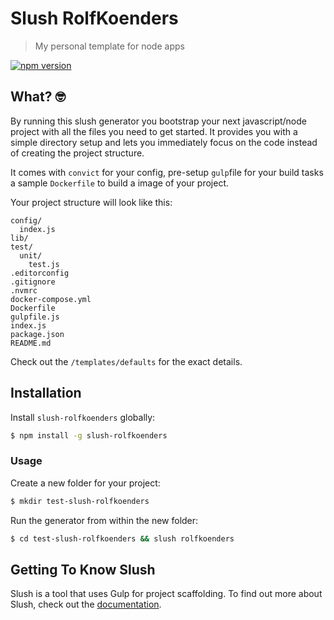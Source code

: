 
# Slush RolfKoenders

> My personal template for node apps

[![npm version](https://badge.fury.io/js/slush-rolfkoenders.svg)](https://badge.fury.io/js/slush-rolfkoenders)

## What? 🤓
By running this slush generator you bootstrap your next javascript/node project with all the files you need to get started. It provides you with a simple directory setup and lets you immediately focus on the code instead of creating the project structure.

It comes with `convict` for your config, pre-setup `gulp`file for your build tasks a sample `Dockerfile` to build a image of your project.

Your project structure will look like this:
```
config/
  index.js
lib/
test/
  unit/
    test.js
.editorconfig
.gitignore
.nvmrc
docker-compose.yml
Dockerfile
gulpfile.js
index.js
package.json
README.md
```

Check out the `/templates/defaults` for the exact details.


## Installation
Install `slush-rolfkoenders` globally:

```bash
$ npm install -g slush-rolfkoenders
```

### Usage
Create a new folder for your project:

```bash
$ mkdir test-slush-rolfkoenders
```

Run the generator from within the new folder:

```bash
$ cd test-slush-rolfkoenders && slush rolfkoenders
```

## Getting To Know Slush
Slush is a tool that uses Gulp for project scaffolding.
To find out more about Slush, check out the [documentation](https://github.com/slushjs/slush).
